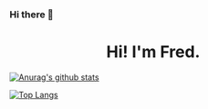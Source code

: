 ### Hi there 👋

<!--
**FredBrock/fredbrock** is a ✨ _special_ ✨ repository because its `README.md` (this file) appears on your GitHub profile.

Here are some ideas to get you started:

- 🔭 I’m currently working on ...
- 🌱 I’m currently learning ...
- 👯 I’m looking to collaborate on ...
- 🤔 I’m looking for help with ...
- 💬 Ask me about ...
- 📫 How to reach me: ...
- 😄 Pronouns: ...
- ⚡ Fun fact: ...
-->

<h1 align='center'> Hi! I'm Fred.</h1>

[![Anurag's github stats](https://github-readme-stats.vercel.app/api?username=fredbrock&count_private=true&show_icons=true&hide=prs,contribs&title_color=0366d6&icon_color=0366d6)](https://github.com/anuraghazra/github-readme-stats)

[![Top Langs](https://github-readme-stats.vercel.app/api/top-langs/?username=fredbrock&layout=compact&title_color=0366d6)](https://github.com/anuraghazra/github-readme-stats)

